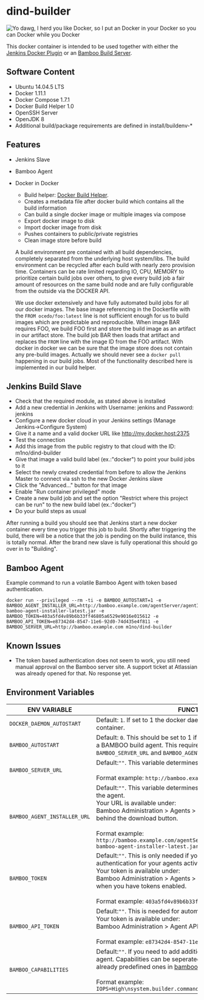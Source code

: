 dind-builder
============
![Yo dawg, I herd you like Docker, so I put an Docker in your Docker so you can Docker while you Docker](https://i.chzbgr.com/full/8756567296/h9E60BDB6/)

This docker container is intended to be used together with either the
[Jenkins Docker Plugin](https://wiki.jenkins-ci.org/display/JENKINS/Docker+Plugin) or an [Bamboo Build Server](https://de.atlassian.com/software/bamboo).

Software Content
-----
* Ubuntu 14.04.5 LTS
* Docker 1.11.1
* Docker Compose 1.7.1
* Docker Build Helper 1.0
* OpenSSH Server
* OpenJDK 8
* Additional build/package requirements are defined in install/buildenv-*

Features
-----
* Jenkins Slave
* Bamboo Agent
* Docker in Docker
  * Build helper: [Docker Build Helper](install/docker-build.pl).
   * Creates a metadata file after docker build which contains all the build information
   * Can build a single docker image or multiple images via compose
   * Export docker image to disk
   * Import docker image from disk
   * Pushes containers to public/private registries
  * Clean image store before build


  A build environment pre contained with all build dependencies, completely separated from the underlying host system/libs. The build environment can be recycled after each build with nearly zero provision time. Containers can be rate limited regarding IO, CPU, MEMORY to prioritize certain build jobs over others, to give every build job a fair amount of resources on the same build node and are fully configurable from the outside via the DOCKER API.

  We use docker extensively and have fully automated build jobs for all our docker images. The base image referencing in the Dockerfile with the ```FROM ocedo/foo:latest``` line is not sufficient enough for us to build images which are predictable and reproducible. When image BAR requires FOO, we build FOO first and store the build image as an artifact in our artifact store. The build job BAR then loads that artifact and replaces the ```FROM``` line with the image ID from the FOO artifact. With docker in docker we can be sure that the image store does not contain any pre-build images. Actually we should never see a ```docker pull``` happening in our build jobs. Most of the functionality described here is implemented in our build helper.

Jenkins Build Slave
-----
* Check that the required module, as stated above is installed
* Add a new credential in Jenkins with Username: jenkins and Password: jenkins
* Configure a new docker cloud in your Jenkins settings (Manage Jenkins->Configure System)
 * Give it a name and a valid docker URL like http://my.docker.host:2375
 * Test the connection
 * Add this image from the public registry to that cloud with the ID: m1no/dind-builder
 * Give that image a valid build label (ex.:"docker") to point your build jobs to it
 * Select the newly created credential from before to allow the Jenkins Master to connect
   via ssh to the new Docker Jenkins slave
 * Click the "Advanced..." button for that image
 * Enable "Run container privileged" mode
* Create a new build job and set the option "Restrict where this project can be run" to
  the new build label (ex.:"docker")
* Do your build steps as usual

After running a build you should see that Jenkins start a new docker container
every time you trigger this job to build. Shortly after triggering the build, there will
be a notice that the job is pending on the build instance, this is totally normal. After
the brand new slave is fully operational this should go over in to "Building".

Bamboo Agent
-----
Example command to run a volatile Bamboo Agent with token based authentication.
```
docker run --privileged --rm -ti -e BAMBOO_AUTOSTART=1 -e BAMBOO_AGENT_INSTALLER_URL=http://bamboo.example.com/agentServer/agentInstaller/atlassian-bamboo-agent-installer-latest.jar -e BAMBOO_TOKEN=403a5fd4v89b6b33ff46805a6529e9016e015612 -e BAMBOO_API_TOKEN=e87342d4-8547-11e6-92d0-74d435e4f811 -e BAMBOO_SERVER_URL=http://bamboo.example.com m1no/dind-builder
```

Known Issues
-----
* The token based authentication does not seem to work, you still need manual approval on the Bamboo server site. A support ticket at Atlassian was already opened for that. No response yet.

Environment Variables
-----
| ENV VARIABLE | FUNCTION |
| ------------ | -------- |
| ```DOCKER_DAEMON_AUTOSTART``` | Default: ```1```. If set to 1 the docker daemon is starting inside the docker container. |
| ```BAMBOO_AUTOSTART``` | Default: ```0```. This should be set to 1 if you want to run this container as a BAMBOO build agent. This requires the environment variables ```BAMBOO_SERVER_URL``` and ```BAMBOO_AGENT_INSTALLER_URL``` to be set. |
| ```BAMBOO_SERVER_URL``` | Default:```""```. This variable determines the BAMBOO server url. <br><br>Format example: ```http://bamboo.example.com/``` |
| ```BAMBOO_AGENT_INSTALLER_URL``` | Default:```""```. This variable determines the BAMBOO download url for the agent. <br>Your URL is available under: <br> Bamboo Administration > Agents > Install Remote Agent <br> behind the download button.  <br><br>Format example: ```http://bamboo.example.com/agentServer/agentInstaller/atlassian-bamboo-agent-installer-latest.jar``` |
| ```BAMBOO_TOKEN``` | Default:```""```. This is only needed if you have token based authentication for your agents activated. <br>Your token is available under: <br>Bamboo Administration > Agents > Install Remote Agent<br> when you have tokens enabled. <br><br>Format example: ```403a5fd4v89b6b33ff46805a6529e9016e015612``` |
| ```BAMBOO_API_TOKEN``` | Default:```""```. This is needed for automatic cleanup. <br>Your token is available under: <br>Bamboo Administration > Agent APIs Admin > Agent API Tokens<br><br>Format example: ```e87342d4-8547-11e6-92d0-74d435e4f811``` |
| ```BAMBOO_CAPABILITIES``` | Default:```""```. If you need to add additional BAMBOO capabilities to the agent. Capabilities can be seperated by the <b>;</b>-Delimiter. There are already predefined ones in [bamboo/bamboo-capabilities.properties](bamboo/bamboo-capabilities.properties) <br><br>Format example: ```IOPS=High\nsystem.builder.command.echo=/bin/echo``` |
